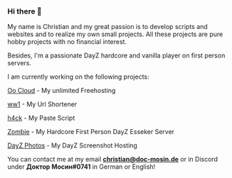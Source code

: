 ### Hi there 👋

My name is Christian and my great passion is to develop scripts and websites and to realize my own small projects. All these projects are pure hobby projects with no financial interest.

Besides, I'm a passionate DayZ hardcore and vanilla player on first person servers.

I am currently working on the following projects:

<a href="https://0o.tf">Oo Cloud</a> - My unlimited Freehosting

<a href="https://ww1.sbs">ww1</a> - My Url Shortener

<a href="https://h4ck.icu">h4ck</a> -  My Paste Script

<a href="https://www.zombie.sbs">Zombie</a> - My Hardcore First Person DayZ Esseker Server

<a href="https://dayz.photos">DayZ Photos</a> - My DayZ Screenshot Hosting


You can contact me at my email <b>christian@doc-mosin.de</b> or in Discord under <b>Доктор Мосин#0741</b> in German or English!



